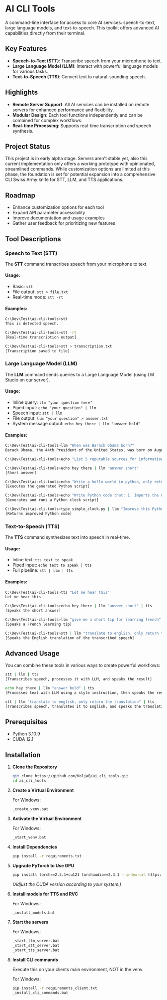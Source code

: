 # AI CLI Tools

A command-line interface for access to core AI services: speech-to-text, large language models, and text-to-speech. This toolkit offers advanced AI capabilities directly from their terminal.

## Key Features

- **Speech-to-Text (STT)**: Transcribe speech from your microphone to text.
- **Large Language Model (LLM)**: Interact with powerful language models for various tasks.
- **Text-to-Speech (TTS)**: Convert text to natural-sounding speech.

## Highlights

- **Remote Server Support**: All AI services can be installed on remote servers for enhanced performance and flexibility.
- **Modular Design**: Each tool functions independently and can be combined for complex workflows.
- **Real-time Processing**: Supports real-time transcription and speech synthesis.

## Project Status

This project is in early alpha stage. Servers aren't stable yet, also this current implementation only offers a working prototype with opinionated, streamlined commands. While customization options are limited at this phase, the foundation is set for potential expansion into a comprehensive CLI Swiss Army knife for STT, LLM, and TTS applications.

## Roadmap

- Enhance customization options for each tool
- Expand API parameter accessibility
- Improve documentation and usage examples
- Gather user feedback for prioritizing new features

## Tool Descriptions

### Speech to Text (STT)

The **STT** command transcribes speech from your microphone to text.

#### Usage:

- Basic: `stt` 
- File output: `stt > file.txt`
- Real-time mode: `stt -rt`

#### Examples:

```bash
C:\Dev\Test\ai-cli-tools>stt
This is detected speech.

C:\Dev\Test\ai-cli-tools>stt -rt
[Real-time transcription output]

C:\Dev\Test\ai-cli-tools>stt > transcription.txt
[Transcription saved to file]
```

### Large Language Model (LLM)

The **LLM** command sends queries to a Large Language Model (using LM Studio on our server).

#### Usage:

- Inline query: `llm "your question here"`
- Piped input: `echo "your question" | llm`
- Speech input: `stt | llm`
- File output: `llm "your question" > answer.txt`
- System message output: `echo hey there | llm "answer bold"`

#### Examples:

```bash
C:\Dev\Test\ai-cli-tools>llm "When was Barack Obama born?"
Barack Obama, the 44th President of the United States, was born on August 4, 1961.

C:\Dev\Test\ai-cli-tools>echo "List 5 reputable sources for information on climate change:" | llm > sources.txt

C:\Dev\Test\ai-cli-tools>echo hey there | llm "answer short"
[Short answer]

C:\Dev\Test\ai-cli-tools>echo "Write a hello world in python, only return python code" | llm > helloworld.py && python helloworld.py
[Executes the generated Python script]

C:\Dev\Test\ai-cli-tools>echo "Write Python code that: 1. Imports the necessary modules (time) 2. Defines a function to get the current time in MM:SS Format 3. Uses a loop to continuously print the time 4. Updates the display every 5 seconds using time.sleep() 5. Runs indefinitely until manually stopped." | llm "Your entire response must be only the improved Python code, with no explanations, comments, or formatting. Start your response with 'import' and end it with the last line of code. Do not include triple backticks, 'python', or any other text outside the Python code itself." > simple_clock.py && python simple_clock.py
[Generates and runs a Python clock script]

C:\Dev\Test\ai-cli-tools>type simple_clock.py | llm "Improve this Python code. Your entire response must be only the improved Python code, with no explanations, comments, or formatting. Start your response with 'import' and end it with the last line of code. Do not include triple backticks, 'python', or any other text outside the Python code itself."
[Returns improved Python code]
```

### Text-to-Speech (TTS)

The **TTS** command synthesizes text into speech in real-time.

#### Usage:

- Inline text: `tts text to speak`
- Piped input: `echo text to speak | tts`
- Full pipeline: `stt | llm | tts`

#### Examples:

```bash
C:\Dev\Test\ai-cli-tools>tts "Let me hear this"
Let me hear this

C:\Dev\Test\ai-cli-tools>echo hey there | llm "answer short" | tts
[Speaks the short answer]

C:\Dev\Test\ai-cli-tools>llm "give me a short tip for learning french" | tts
[Speaks a French learning tip]

C:\Dev\Test\ai-cli-tools>stt | llm "translate to english, only return the translation" | tts
[Speaks the English translation of the transcribed speech]
```

## Advanced Usage

You can combine these tools in various ways to create powerful workflows:

```bash
stt | llm | tts
[Transcribes speech, processes it with LLM, and speaks the result]

echo hey there | llm "answer bold" | tts
[Processes text with LLM using a style instruction, then speaks the result]

stt | llm "translate to english, only return the translation" | tts
[Transcribes speech, translates it to English, and speaks the translation]
```

## Prerequisites

- Python 3.10.9
- CUDA 12.1

## Installation

1. **Clone the Repository**

   ```bash
   git clone https://github.com/KoljaB/ai_cli_tools.git
   cd ai_cli_tools
   ```

2. **Create a Virtual Environment**

   For Windows:

   ```bash
   _create_venv.bat
   ```

3. **Activate the Virtual Environment**

   For Windows:

   ```bash
   _start_venv.bat
   ```

4. **Install Dependencies**

   ```bash
   pip install -r requirements.txt
   ```

5. **Upgrade PyTorch to Use GPU**

   ```bash
   pip install torch==2.3.1+cu121 torchaudio==2.3.1 --index-url https://download.pytorch.org/whl/cu121
   ```
   *(Adjust the CUDA version according to your system.)*

6. **Install models for TTS and RVC**

   For Windows:

   ```bash
   _install_models.bat
   ```

7. **Start the servers**

   For Windows:

   ```bash
   _start_llm_server.bat
   _start_stt_server.bat
   _start_tts_server.bat
   ```

8. **Install CLI commands**

   Execute this on your clients main environment, NOT in the venv.

   For Windows:

   ```bash
   pip install -r requirements_client.txt
   _install_cli_commands.bat
   ```